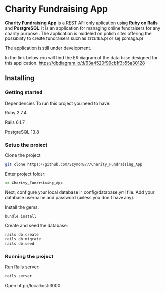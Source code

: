 # Charity Fundraising App

**Charity Fundraising App** is a REST API only aplication using **Ruby on Rails** and **PostgreSQL**. It is an application for managing online fundraisers for any charity purpose .
The application is modeled on polish sites offering the possibility to create fundraisers such as zrzutka.pl or się pomaga.pl

The application is still under development.

In the link below you will find the ER diagram of the data base designed for this application. 
https://dbdiagram.io/d/63a4520f99cb1f3b55a30128
## Installing

### Getting started

Dependencies
To run this project you need to have:

Ruby 2.7.4

Rails 6.1.7

PostgreSQL 13.8

### Setup the project
Clone the project:
``` bash
git clone https://github.com/SzymonB77/Charity_Fundraising_App
```

Enter project folder:
``` bash
cd Charity_Fundraising_App
```

Next, configure your local database in config/database.yml file. Add your database username and password (unless you don't have any).

Install the gems:
``` bash
bundle install
```

Create and seed the database:
``` bash
rails db:create 
rails db:migrate
rails db:seed
```

### Running the project

Run Rails server:
```bash
rails server
```
Open http://localhost:3000
